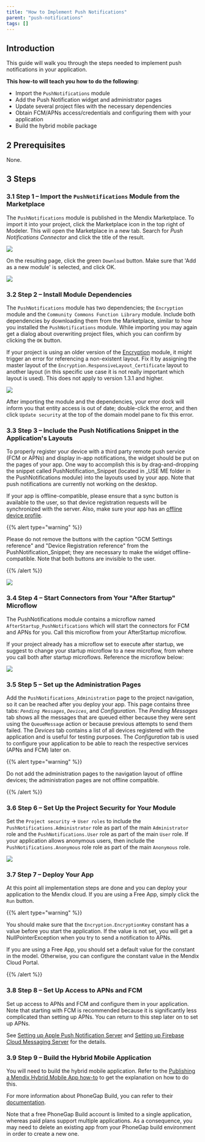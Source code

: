 ```yaml
---
title: "How to Implement Push Notifications"
parent: "push-notifications"
tags: []
---
```


## Introduction

This guide will walk you through the steps needed to implement push notifications in your application.

**This how-to will teach you how to do the following:**

* Import the `PushNotifications` module
* Add the Push Notification widget and administrator pages
* Update several project files with the necessary dependencies
* Obtain FCM/APNs access/credentials and configuring them with your application
* Build the hybrid mobile package

## 2 Prerequisites

None.

## 3 Steps

### 3.1 Step 1 – Import the `PushNotifications` Module from the Marketplace

The `PushNotifications` module is published in the Mendix Marketplace. To import it into your project, click the Marketplace icon in the top right of Modeler. This will open the Marketplace in a new tab. Search for _Push Notifications Connector_ and click the title of the result.

![](attachments/19955732/20218020.png)

On the resulting page, click the green `Download` button. Make sure that 'Add as a new module' is selected, and click OK.

![](attachments/19955732/20217885.jpg)

### 3.2 Step 2 – Install Module Dependencies

The `PushNotifications` module has two dependencies; the `Encryption` module and the `Community Commons Function Library` module. Include both dependencies by downloading them from the Marketplace, similar to how you installed the `PushNotifications` module. While importing you may again get a dialog about overwriting project files, which you can confirm by clicking the `OK` button.

If your project is using an older version of the [Encryption](/appstore/modules/encryption) module, it might trigger an error for referencing a non-existent layout. Fix it by assigning the master layout of the `Encryption.ResponsiveLayout_Certificate` layout to another layout (in this specific use case it is not really important which layout is used). This does not apply to version 1.3.1 and higher.

![](attachments/19955732/20217886.jpg)

After importing the module and the dependencies, your error dock will inform you that entity access is out of date; double-click the error, and then click `Update security` at the top of the domain model pane to fix this error.

### 3.3 Step 3 – Include the Push Notifications Snippet in the Application's Layouts

To properly register your device with a third party remote push service (FCM or APNs) and display in-app notifications, the widget should be put on the pages of your app. One way to accomplish this is by
drag-and-dropping the snippet called PushNotification_Snippet (located in _USE ME folder in the PushNotifications module) into the layouts used by your app. Note that push notifications are currently not working on
the desktop.

If your app is offline-compatible, please ensure that a sync button is available to the user, so that device registration requests will be synchronized with the server. Also, make sure your app has an [offline device profile](/refguide6/offline-device-profile).

{{% alert type="warning" %}}

Please do not remove the buttons with the caption "GCM Settings reference" and "Device Registration reference" from the PushNotification_Snippet; they are necessary to make the widget offline-compatible. Note that both buttons are
invisible to the user.

{{% /alert %}}

![](attachments/19955732/20217888.jpg)

### 3.4 Step 4 – Start Connectors from Your "After Startup" Microflow

The PushNotifications module contains a microflow named `AfterStartup_PushNotifications` which will start the connectors for FCM and APNs for you. Call this microflow from your AfterStartup microflow.

If your project already has a microflow set to execute after startup, we suggest to change your startup microflow to a new microflow, from where you call both after startup microflows. Reference the microflow below:

![](attachments/19955732/after-startup-microflow.png)


### 3.5 Step 5 – Set up the Administration Pages

Add the `PushNotifications_Administration` page to the project navigation, so it can be reached after you deploy your app. This page contains three tabs: _`Pending Messages`_, _`Devices`_, and _Configuration_. The _Pending Messages_ tab shows all the messages that are queued either because they were sent using the `QueueMessage` action or because previous attempts to send them failed. The _Devices_ tab contains a list of all devices registered with the application and is useful for testing purposes. The _Configuration_ tab is used to configure your application to be able to reach the respective services (APNs and FCM) later on.

{{% alert type="warning" %}}

Do not add the administration pages to the navigation layout of offline devices; the administration pages are not offline compatible.

{{% /alert %}}

### 3.6 Step 6 – Set Up the Project Security for Your Module

Set the `Project security` -> `User roles` to include the `PushNotifications.Administrator` role as part of the main `Administrator` role and the `PushNotifications.User` role as part of the main `User` role. If your application allows anonymous users, then include the `PushNotifications.Anonymous` role role as part of the main `Anonymous` role.

![](attachments/19955732/21168173.png)

### 3.7 Step 7 – Deploy Your App

At this point all implementation steps are done and you can deploy your application to the Mendix cloud. If you are using a Free App, simply click the `Run` button.

{{% alert type="warning" %}}

You should make sure that the `Encryption.EncryptionKey` constant has a value before you start the application. If the value is not set, you will get a NullPointerException when you try to send a notification to APNs.

If you are using a Free App, you should set a default value for the constant in the model. Otherwise, you can configure the constant value in the Mendix Cloud Portal.

{{% /alert %}}

### 3.8 Step 8 – Set Up Access to APNs and FCM

Set up access to APNs and FCM and configure them in your application. Note that starting with FCM is recommended because it is significantly less complicated than setting up APNs. You can return to this step later on to set up APNs.

See [Setting up Apple Push Notification Server](setting-up-apple-push-notification-server) and [Setting up Firebase Cloud Messaging Server](setting-up-google-firebase-cloud-messaging-server) for the details.

### 3.9 Step 9 – Build the Hybrid Mobile Application

You will need to build the hybrid mobile application. Refer to the [Publishing a Mendix Hybrid Mobile App how-to](publishing-a-mendix-hybrid-mobile-app-in-mobile-app-stores) to get the explanation on how to do this.

For more information about PhoneGap Build, you can refer to their [documentation](http://docs.phonegap.com/phonegap-build/).

Note that a free PhoneGap Build account is limited to a single application, whereas paid plans support multiple applications. As a consequence, you may need to delete an existing app from your PhoneGap build environment in order to create a new one.
